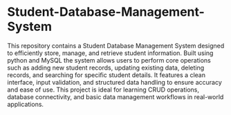 # Student-Database-Management-System

This repository contains a Student Database Management System designed to efficiently store, manage, and retrieve student information. Built using python and MySQL the system allows users to perform core operations such as adding new student records, updating existing data, deleting records, and searching for specific student details. It features a clean interface, input validation, and structured data handling to ensure accuracy and ease of use. This project is ideal for learning CRUD operations, database connectivity, and basic data management workflows in real-world applications.
